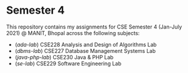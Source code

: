 # Semester 4

This repository contains my assignments for CSE Semester 4 (Jan-July 2021) @ MANIT, Bhopal across the following subjects:

- (_ada-lab_) CSE228 Analysis and Design of Algorithms Lab
- (_dbms-lab_) CSE227 Database Management Systems Lab
- (_java-php-lab_) CSE230 Java & PHP Lab
- (_se-lab_) CSE229 Software Engineering Lab
